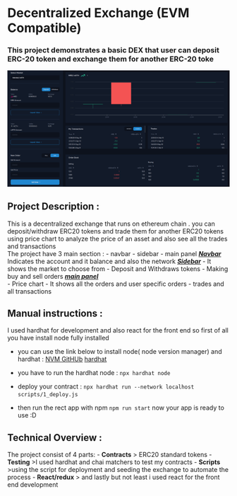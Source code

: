 # Decentralized Exchange (EVM Compatible)

### This project demonstrates a basic DEX that user can deposit ERC-20 token and exchange them for another ERC-20 toke
![website](src/assets/web.png)

## Project Description :
This is a decentralized exchange that runs on ethereum chain . you can deposit/withdraw ERC20 tokens and trade them for another 
ERC20 tokens using price chart to analyze the price of an asset and also see all the trades and transactions    
The project have 3 main section :
    - navbar 
    - sidebar 
    - main panel 
 [***Navbar***](src/assets/navbar.png)
 Indicates the account and it balance and also the network 
 [***Sidebar***](src/assets/sidebar.png)
    - It shows the market to choose from 
    - Deposit and Withdraws tokens 
    - Making buy and sell orders
 [***main panel***](src/assets/mainpanel.png)   
    - Price chart 
    - It shows all the orders and user specific orders 
    - trades and all transactions  
  
   

## Manual instructions :
I used hardhat for development and also react for the front end so first of all you have install node fully installed 
  
- you can use the link below to install node( node version manager) and hardhat : 
    [NVM GitHUb](https://github.com/nvm-sh/nvm)
    [hardhat](https://hardhat.org/hardhat-runner/docs/getting-started#overview)

- you have to run the hardhat node : 
 `npx hardhat node` 
- deploy your contract :
 `npx hardhat run --network localhost scripts/1_deploy.js`
- then run the rect app with npm 
 `npm run start` 
now your app is ready to use :D

## Technical Overview :
The project consist of 4 parts: 
    - **Contracts**
        > ERC20 standard tokens 
    - **Testing**
        >I used hardhat and chai matchers to test my contracts
    - **Scripts**
        >using the script for deployment and seeding the exchange to automate the process
    - **React/redux**
        > and lastly but not least i used react for the front end development

